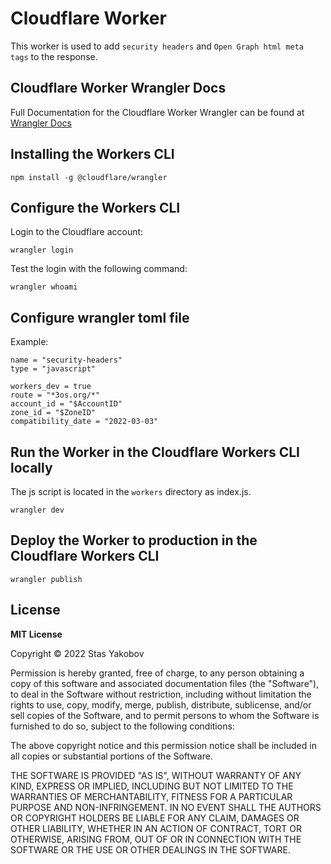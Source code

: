 # Cloudflare Worker

This worker is used to add `security headers` and `Open Graph html meta tags` to the response.

## Cloudflare Worker Wrangler Docs

Full Documentation for the Cloudflare Worker Wrangler can be found at [Wrangler Docs][wrangler-docs]

[wrangler-docs]: https://developers.cloudflare.com/workers/ 'Wrangler Docs'

## Installing the Workers CLI

```shell
npm install -g @cloudflare/wrangler
```

## Configure the Workers CLI

Login to the Cloudflare account:

```shell
wrangler login
```

Test the login with the following command:

```shell
wrangler whoami
```

## Configure wrangler toml file

Example:

```shell
name = "security-headers"
type = "javascript"

workers_dev = true
route = "*3os.org/*"
account_id = "$AccountID"
zone_id = "$ZoneID"
compatibility_date = "2022-03-03"
```

## Run the Worker in the Cloudflare Workers CLI locally

The js script is located in the `workers` directory as index.js.

```shell
wrangler dev
```

## Deploy the Worker to production in the Cloudflare Workers CLI

```shell
wrangler publish
```

## License

**MIT License**

Copyright &copy; 2022 Stas Yakobov

Permission is hereby granted, free of charge, to any person obtaining a copy
of this software and associated documentation files (the "Software"), to
deal in the Software without restriction, including without limitation the
rights to use, copy, modify, merge, publish, distribute, sublicense, and/or
sell copies of the Software, and to permit persons to whom the Software is
furnished to do so, subject to the following conditions:

The above copyright notice and this permission notice shall be included in
all copies or substantial portions of the Software.

THE SOFTWARE IS PROVIDED "AS IS", WITHOUT WARRANTY OF ANY KIND, EXPRESS OR
IMPLIED, INCLUDING BUT NOT LIMITED TO THE WARRANTIES OF MERCHANTABILITY,
FITNESS FOR A PARTICULAR PURPOSE AND NON-INFRINGEMENT. IN NO EVENT SHALL THE
AUTHORS OR COPYRIGHT HOLDERS BE LIABLE FOR ANY CLAIM, DAMAGES OR OTHER
LIABILITY, WHETHER IN AN ACTION OF CONTRACT, TORT OR OTHERWISE, ARISING
FROM, OUT OF OR IN CONNECTION WITH THE SOFTWARE OR THE USE OR OTHER DEALINGS
IN THE SOFTWARE.
